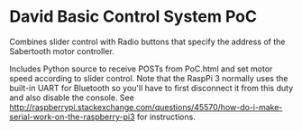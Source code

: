 # David Basic Control System PoC
Combines slider control with Radio buttons that specify the address of the Sabertooth motor controller.

Includes Python source to receive POSTs from PoC.html and set motor speed according to slider control.  Note that the RaspPi 3 normally uses the built-in UART for Bluetooth so you'll have to first disconnect it from this duty and also disable the console.  See http://raspberrypi.stackexchange.com/questions/45570/how-do-i-make-serial-work-on-the-raspberry-pi3 for instructions.
